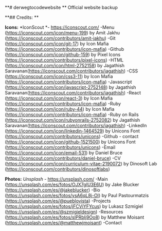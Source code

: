 **# derwegtocodewebsite **
Official website backup

**## Credits: **

**Icons:** *IconScout *- https://iconscout.com/
  -Menu (https://iconscout.com/icon/menu-199) by Amit Jakhu (https://iconscout.com/contributors/amit-jakhu)
  -Git (https://iconscout.com/icon/git-17) by Icon Mafia (https://iconscout.com/contributors/icon-mafia)
  -Github (https://iconscout.com/icon/github-159) by Pixel Icons (https://iconscout.com/contributors/pixel-icons)
  -HTML (https://iconscout.com/icon/html-2752158) by Jagathish Saravanan(https://iconscout.com/contributors/jagathish)
  -CSS (https://iconscout.com/icon/css3-11) by Icon Mafia (https://iconscout.com/contributors/icon-mafia)
  -Javascript (https://iconscout.com/icon/javascript-2752148) by Jagathish Saravanan(https://iconscout.com/contributors/jagathish)
  -React (https://iconscout.com/icon/react-3) by Icon Mafia (https://iconscout.com/contributors/icon-mafia)
  -Ruby (https://iconscout.com/icon/ruby-44) by Icon Mafia (https://iconscout.com/contributors/icon-mafia)
  -Ruby on Rails (https://iconscout.com/icon/rubyonrails-2752082) by Jagathish Saravanan(https://iconscout.com/contributors/jagathish)
  -LinkedIn (https://iconscout.com/icon/linkedin-1464529) by Unicons Font (https://iconscout.com/contributors/unicons)
  -Github - contact (https://iconscout.com/icon/github-1521500) by Unicons Font (https://iconscout.com/contributors/unicons)
  -Email (https://iconscout.com/icon/email-531) by Daniel Bruce (https://iconscout.com/contributors/daniel-bruce)
  -CV (https://iconscout.com/icon/curriculum-vitae-2190072) by Dinosoft Lab (https://iconscout.com/contributors/dinosoftlabs)

**Photos:** *Unsplash* - https://unsplash.com/
  -Main (https://unsplash.com/es/fotos/OJX7gIU3E6U) by Jake Blucker (https://unsplash.com/es/@jakeblucker)
  -Bio (https://unsplash.com/es/fotos/ysA6qL8j-OI) by Paul Pastourmatzis (https://unsplash.com/es/@pueblovista)
  -Projects (https://unsplash.com/es/fotos/jFCViYFYcus) by Lukasz Szmigiel (https://unsplash.com/es/@szmigieldesign)
  -Resources (https://unsplash.com/es/fotos/sIPRbIj9Oo8) by Matthew Moisant (https://unsplash.com/es/@matthewjmoisant)
  -Contact


